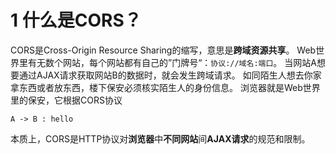 # 1 什么是CORS？
CORS是Cross-Origin Resource Sharing的缩写，意思是**跨域资源共享**。
Web世界里有无数个网站，每个网站都有自己的”门牌号“：`协议://域名:端口`。
当网站A想要通过AJAX请求获取网站B的数据时，就会发生跨域请求。
如同陌生人想去你家拿东西或者放东西，楼下保安必须核实陌生人的身份信息。
浏览器就是Web世界里的保安，它根据CORS协议
```plantuml
A -> B : hello
```
本质上，CORS是HTTP协议对**浏览器**中**不同网站**间**AJAX请求**的规范和限制。
